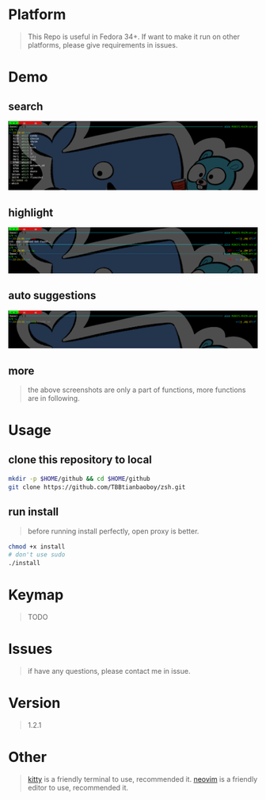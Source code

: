 # Platform

> This Repo is useful in Fedora 34+.
> If want to make it run on other platforms, please give requirements
> in issues.

# Demo

## search

![search](./image/search.png)

## highlight

![highlight](./image/highlight.png)

## auto suggestions

![auto-suggest](./image/auto_suggestion.png)

## more

> the above screenshots are only a part of functions, more functions are in following.

# Usage

## clone this repository to local

```sh
mkdir -p $HOME/github && cd $HOME/github
git clone https://github.com/TBBtianbaoboy/zsh.git
```

## run install

> before running install perfectly, open proxy is better.

```sh
chmod +x install
# don't use sudo
./install
```

# Keymap

> TODO

# Issues

> if have any questions, please contact me in issue.

# Version

> 1.2.1

# Other

> [kitty](https://github.com/TBBtianbaoboy/kitty) is a friendly terminal to use, recommended it.
> [neovim](https://github.com/TBBtianbaoboy/nvim-coc-awesome) is a friendly editor to use, recommended it.
